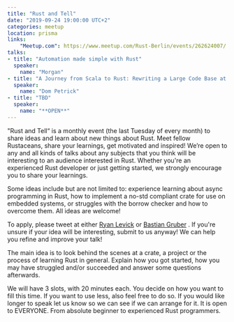 ```yaml
---
title: "Rust and Tell"
date: "2019-09-24 19:00:00 UTC+2"
categories: meetup
location: prisma
links:
    "Meetup.com": https://www.meetup.com/Rust-Berlin/events/262624007/
talks:
- title: "Automation made simple with Rust"
  speaker:
    name: "Morgan"
- title: "A Journey from Scala to Rust: Rewriting a Large Code Base at Prisma"
  speaker:
    name: "Dom Petrick"
- title: "TBD"
  speaker:
    name: "**OPEN**"
---
```


"Rust and Tell“ is a monthly event (the last Tuesday of every month) to share ideas and learn about new things about Rust. Meet fellow Rustaceans, share your learnings, get motivated and inspired! We’re open to any and all kinds of talks about any subjects that you think will be interesting to an audience interested in Rust. Whether you're an experienced Rust developer or just getting started, we strongly encourage you to share your learnings.

Some ideas include but are not limited to: experience learning about async programming in Rust, how to implement a no-std compliant crate for use on embedded systems, or struggles with the borrow checker and how to overcome them. All ideas are welcome!

To apply, please tweet at either [Ryan Levick](https://twitter.com/ryan_levick) or [Bastian Gruber](https://twitter.com/byteadventures) . If you're unsure if your idea will be interesting, submit to us anyway! We can help you refine and improve your talk!

The main idea is to look behind the scenes at a crate, a project or the process of learning Rust in general. Explain how you got started, how you may have struggled and/or succeeded and answer some questions afterwards.

We will have 3 slots, with 20 minutes each. You decide on how you want to fill this time. If you want to use less, also feel free to do so. If you would like longer to speak let us know so we can see if we can arrange for it. It is open to EVERYONE. From absolute beginner to experienced Rust programmers.
